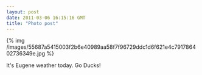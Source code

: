 ```yaml
---
layout: post
date: 2011-03-06 16:15:16 GMT
title: "Photo post"
---
```

{% img /images/55687a5415003f2b6e40989aa58f7f96729ddc1d6f621e4c791786402736349e.jpg %}

It's Eugene weather today. Go Ducks!